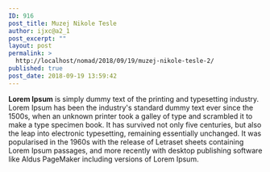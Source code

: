 ```yaml
---
ID: 916
post_title: Muzej Nikole Tesle
author: ijxc@a2_1
post_excerpt: ""
layout: post
permalink: >
  http://localhost/nomad/2018/09/19/muzej-nikole-tesle-2/
published: true
post_date: 2018-09-19 13:59:42
---
```

<strong>Lorem Ipsum</strong> is simply dummy text of the printing and typesetting industry. Lorem Ipsum has been the industry's standard dummy text ever since the 1500s, when an unknown printer took a galley of type and scrambled it to make a type specimen book. It has survived not only five centuries, but also the leap into electronic typesetting, remaining essentially unchanged. It was popularised in the 1960s with the release of Letraset sheets containing Lorem Ipsum passages, and more recently with desktop publishing software like Aldus PageMaker including versions of Lorem Ipsum.